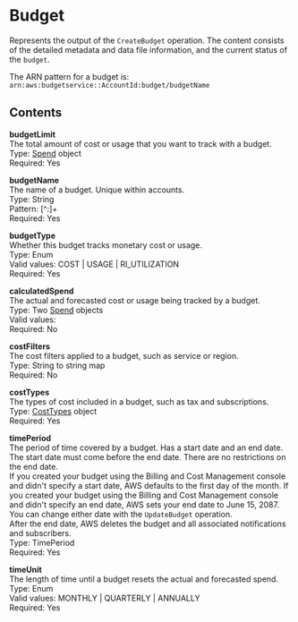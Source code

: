 # Budget<a name="data-type-budget"></a>

Represents the output of the `CreateBudget` operation\. The content consists of the detailed metadata and data file information, and the current status of the `budget`\.

The ARN pattern for a budget is: `arn:aws:budgetservice::AccountId:budget/budgetName`

## Contents<a name="data-type-budget-contents"></a>

**budgetLimit**  
The total amount of cost or usage that you want to track with a budget\.  
Type: [Spend](data-type-spend.md) object  
Required: Yes

**budgetName**  
The name of a budget\. Unique within accounts\.  
Type: String  
Pattern: \[^:\]\+  
Required: Yes

**budgetType**  
Whether this budget tracks monetary cost or usage\.  
Type: Enum  
Valid values: COST | USAGE | RI\_UTILIZATION  
Required: Yes

**calculatedSpend**  
The actual and forecasted cost or usage being tracked by a budget\.  
Type: Two [Spend](data-type-spend.md) objects  
Valid values:   
Required: No

**costFilters**  
The cost filters applied to a budget, such as service or region\.  
Type: String to string map  
Required: No

**costTypes**  
The types of cost included in a budget, such as tax and subscriptions\.  
Type: [CostTypes](data-type-cost.md) object  
Required: Yes

**timePeriod**  
The period of time covered by a budget\. Has a start date and an end date\. The start date must come before the end date\. There are no restrictions on the end date\.   
If you created your budget using the Billing and Cost Management console and didn't specify a start date, AWS defaults to the first day of the month\. If you created your budget using the Billing and Cost Management console and didn't specify an end date, AWS sets your end date to June 15, 2087\. You can change either date with the `UpdateBudget` operation\.    
After the end date, AWS deletes the budget and all associated notifications and subscribers\.  
Type: TimePeriod  
Required: Yes

**timeUnit**  
The length of time until a budget resets the actual and forecasted spend\.  
Type: Enum  
Valid values: MONTHLY | QUARTERLY | ANNUALLY  
Required: Yes